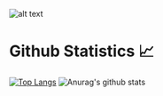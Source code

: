 ![alt text](https://badoystudio.com/wp-content/uploads/2022/05/apa-itu-coding-Small-720x410.jpg)
# Github Statistics :chart_with_upwards_trend:
[![Top Langs](https://github-readme-stats.vercel.app/api/top-langs/?username=mtashkova&layout=compact&theme=nightowl)](https://github.com/anuraghazra/github-readme-stats)
![Anurag's github stats](https://github-readme-stats.vercel.app/api?username=mtashkova&show_icons=true&theme=nightowl)
